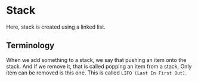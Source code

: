 # Stack

Here, stack is created using a linked list.

## Terminology

When we add something to a stack, we say that pushing an item onto the stack. And if we remove it, that is called popping an item from a stack.
Only item can be removed is this one. This is called `LIFO (Last In First Out)`.
